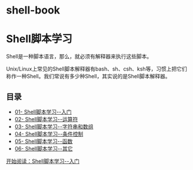 # shell-book

Shell脚本学习
===========

Shell是一种脚本语言，那么，就必须有解释器来执行这些脚本。

Unix/Linux上常见的Shell脚本解释器有bash、sh、csh、ksh等，习惯上把它们称作一种Shell。我们常说有多少种Shell，其实说的是Shell脚本解释器。


## 目录

- [01- Shell脚本学习--入门](chapter1.md)
- [02- Shell脚本学习--运算符](chapter2.md)
- [03- Shell脚本学习--字符串和数组](chapter3.md)
- [04- Shell脚本学习--条件控制](chapter4.md)
- [05- Shell脚本学习--函数](chapter5.md)
- [06- Shell脚本学习--其它](chapter6.md)



[开始阅读：Shell脚本学习--入门](chapter1.md)


